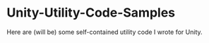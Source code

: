 # Unity-Utility-Code-Samples
Here are (will be) some self-contained utility code I wrote for Unity.
